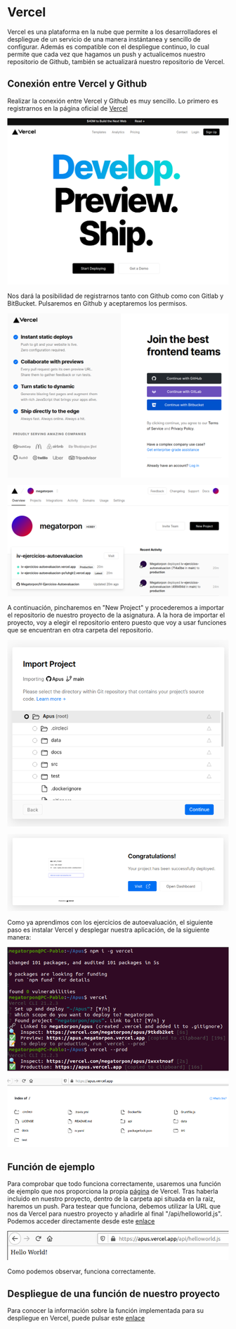 # Vercel

Vercel es una plataforma en la nube que permite a los desarrolladores el despliegue de un servicio de una manera instántanea y sencillo de configurar. Además es compatible con el despliegue continuo, lo cual permite que cada vez que hagamos un push y actualicemos nuestro repositorio de Github, también se actualizará nuestro repositorio de Vercel.

## Conexión entre Vercel y Github

Realizar la conexión entre Vercel y Github es muy sencillo. Lo primero es registrarnos en la página oficial de [Vercel](https://vercel.com)

![Vsignup](https://github.com/Megatorpon/IV-Ejercicios-Autoevaluacion/blob/main/Tema_5/img/Vsignup.png)

Nos dará la posibilidad de registrarnos tanto con Github como con Gitlab y BitBucket. Pulsaremos en Github y aceptaremos los permisos.

![Vlogin](https://github.com/Megatorpon/IV-Ejercicios-Autoevaluacion/blob/main/Tema_5/img/Vlogin.png)

![vercel_overview](https://github.com/Megatorpon/Apus/blob/main/docs/img/vercel_overview.png)

A continuación, pincharemos en "New Project" y procederemos a importar el repositorio de nuestro proyecto de la asignatura. A la hora de importar el proyecto, voy a elegir el repositorio entero puesto que voy a usar funciones que se encuentran en otra carpeta del repositorio.

![vercel_import](https://github.com/Megatorpon/Apus/blob/main/docs/img/vercel_import.png)

![vercel_success](https://github.com/Megatorpon/Apus/blob/main/docs/img/vercel_success.png)

Como ya aprendimos con los ejercicios de autoevaluación, el siguiente paso es instalar Vercel y desplegar nuestra aplicación, de la siguiente manera:

![vercel_deploy](https://github.com/Megatorpon/Apus/blob/main/docs/img/vercel_deploy.png)

![v_app](https://github.com/Megatorpon/Apus/blob/main/docs/img/v_app.png)

## Función de ejemplo

Para comprobar que todo funciona correctamente, usaremos una función de ejemplo que nos proporciona la propia [página](https://vercel.com/docs/serverless-functions/supported-languages#supported-languages) de Vercel. Tras haberla incluido en nuestro proyecto, dentro de la carpeta api situada en la raiz, haremos un push. Para testear que funciona, debemos utilizar la URL que nos da Vercel para nuestro proyecto y añadirle al final "/api/helloworld.js". Podemos acceder directamente desde este [enlace](https://apus.vercel.app/api/helloworld.js)

![vercel_hello](https://github.com/Megatorpon/Apus/blob/main/docs/img/vercel_hello.png)

Como podemos observar, funciona correctamente.

## Despliegue de una función de nuestro proyecto

Para conocer la información sobre la función implementada para su despliegue en Vercel, puede pulsar este [enlace](https://github.com/Megatorpon/Apus/blob/main/docs/serverless/funcion_vercel.md)

